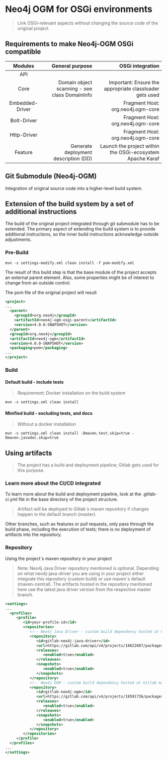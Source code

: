 # Neo4j OGM for OSGi environments

> Link OSGi-relevant aspects without changing the source code of the original project.

## Requirements to make Neo4j-OGM OSGi compatible

|     Modules     |                               General purpose |                                          OSGi integration |
| :-------------: | --------------------------------------------: | --------------------------------------------------------: |
|       API       |                                               |                                                           |
|      Core       | Domain object scanning - see class DomainInfo |   Important: Ensure the appropriate classloader gets used |
| Embedded-Driver |                                               |                         Fragment Host: org.neo4j.ogm-core |
|   Bolt-Driver   |                                               |                         Fragment Host: org.neo4j.ogm-core |
|   Http-Driver   |                                               |                         Fragment Host: org.neo4j.ogm-core |
|     Feature     |          Generate deployment description (DD) | Launch the project within the OSGi-ecosystem Apache Karaf |

## Git Submodule (Neo4j-OGM)

Integration of original source code into a higher-level build system.

## Extension of the build system by a set of additional instructions

The build of the original project integrated through git submodule has to be extended.
The primary aspect of extending the build system is to provide additional instructions,
so the inner build instructions acknowledge outside adjustments.

### Pre-Build

```
mvn -s settings-modify.xml clean install -f pom-modify.xml
```

The result of this build step is that the base module of the project accepts an external parent element.
Also, some properties might be of interest to change from an outside control.

The pom file of the original project will result

```xml
<project>
...
  <parent>
    <groupId>org.neo4j</groupId>
    <artifactId>neo4j-ogm-osgi-parent</artifactId>
    <version>4.0.0-SNAPSHOT</version>
  </parent>
  <groupId>org.neo4j</groupId>
  <artifactId>neo4j-ogm</artifactId>
  <version>4.0.0-SNAPSHOT</version>
  <packaging>pom</packaging>
...
</project>
```

### Build

#### Default build - include tests

> Requirement: Docker installation on the build system

```
mvn -s settings.xml clean install
```

#### Minified build - excluding tests, and docs

> Without a docker installation

```
mvn -s settings.xml clean install -Dmaven.test.skip=true -Dmaven.javadoc.skip=true
```

## Using artifacts

> The project has a build and deployment pipeline; Gitlab gets used for this purpose.

### Learn more about the CI/CD integrated

To learn more about the build and deployment pipeline, look at the .gitlab-ci.yml file in the
base directory of the project structure.

> Artifact will be deployed to Gitlab`s maven repository if changes happen in the default branch (master).

Other branches, such as features or pull requests, only pass through the build phase, including the execution of tests;
there is no deployment of artifacts into the repository.

### Repository

Using the project`s maven repository in your project

> Note: Neo4j Java Driver repository mentioned is optional.
> Depending on what neo4j-java-driver you are using in your project either integrate this repository (custom build)
> or use maven`s default (maven-central). The artifacts hosted in the repository mentioned here use the latest
> java driver version from the respective master branch.

```xml
<settings>
...
  <profiles>
     <profile>
        <id>your-profile-id</id>
        <repositories>
           <!-- Neo4j Java Driver - custom build dependency hosted at Gitlab maven registry -->
           <repository>
              <id>gitlab-neo4j-java-driver</id>
              <url>https://gitlab.com/api/v4/projects/18622687/packages/maven</url>
              <releases>
                 <enabled>true</enabled>
              </releases>
              <snapshots>
                 <enabled>true</enabled>
              </snapshots>
           </repository>
           <!-- Neo4j OGM - custom build dependency hosted at Gitlab maven registry -->
           <repository>
              <id>gitlab-neo4j-ogm</id>
              <url>https://gitlab.com/api/v4/projects/18591736/packages/maven</url>
              <releases>
                 <enabled>true</enabled>
              </releases>
              <snapshots>
                 <enabled>true</enabled>
              </snapshots>
           </repository>
        </repositories>
     </profile>
  </profiles>
...
</settings>
```
